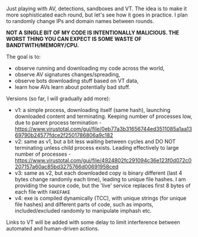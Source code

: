 Just playing with AV, detections, sandboxes and VT. The idea is to make it more sophisticated each round, but let's see how it goes in practice. I plan to randomly change IPs and domain names between rounds.

**NOT A SINGLE BIT OF MY CODE IS INTENTIONALLY MALICIOUS. THE WORST THING YOU CAN EXPECT IS SOME WASTE OF BANDTWITH/MEMORY/CPU.**

The goal is to:
  - observe running and downloading my code across the world,
  - observe AV signatures changes/spreading,
  - observe bots downloading stuff based on VT data,
  - learn how AVs learn about potentially bad stuff.

Versions (so far, I will gradually add more):
  - v1: a simple process, downloading itself (same hash), launching downloaded content and terminating. Keeping number of processes low, due to parent process termination - https://www.virustotal.com/gui/file/0eb77a3b31656744ed3511085a1aa1369790b24577fdce2f2501786806a9c182
  - v2: same as v1, but a bit less waiting between cycles and DO NOT terminating unless child process exists. Leading effectively to large number of processes - https://www.virustotal.com/gui/file/4924802fc291094c36e123f0d072c0207157a60ac85bd3275766d00691958ced
  - v3: same as v2, but each downloaded copy is binary different (last 4 bytes change randomly each time), leading to unique file hashes. I am providing the source code, but the 'live' service replaces first 8 bytes of each file with `FAKEFAKE`
  - v4: exe is compiled dynamically (TCC), with unique strings (for unique file hashes) and different parts of code, such as imports, included/excluded randomly to manipulate imphash etc.


Links to VT will be added with some delay to limit interference between automated and human-driven actions.
